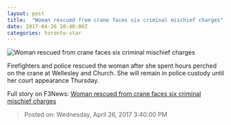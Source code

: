```yaml
---
layout: post
title:  "Woman rescued from crane faces six criminal mischief charges"
date: 2017-04-26 10:40:00Z
categories: toronto-star
---
```


![Woman rescued from crane faces six criminal mischief charges](https://www.thestar.com/content/dam/thestar/news/2017/04/26/don-cherry-calls-firefighter-in-crane-rescue-to-congratulate-him-on-a-job-well-done/5412209514001-videoStillImage.jpg)

Firefighters and police rescued the woman after she spent hours perched on the crane at Wellesley and Church. She will remain in police custody until her court appearance Thursday.


Full story on F3News: [Woman rescued from crane faces six criminal mischief charges](http://www.f3nws.com/n/HW3ECF)

> Posted on: Wednesday, April 26, 2017 3:40:00 PM
